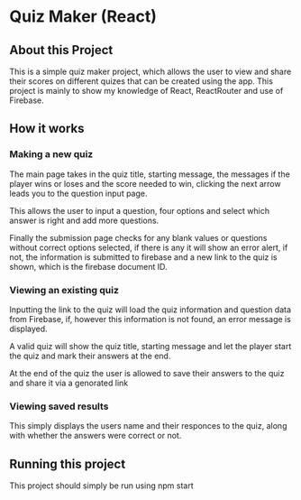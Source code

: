 # Quiz Maker (React)

## About this Project
This is a simple quiz maker project, which allows the user to view and share their scores on different quizes that can be created using the app. This project is mainly to show my knowledge of React, ReactRouter and use of Firebase.

## How it works

### Making a new quiz
The main page takes in the quiz title, starting message, the messages if the player wins or loses and the score needed to win, clicking the next arrow leads you to the question input page.

This allows the user to input a question, four options and select which answer is right and add more questions.

Finally the submission page checks for any blank values or questions without correct options selected, if there is any it will show an error alert, if not, the information is submitted to firebase and a new link to the quiz is shown, which is the firebase document ID.

### Viewing an existing quiz
Inputting the link to the quiz will load the quiz information and question data from Firebase, if, however this information is not found, an error message is displayed.

A valid quiz will show the quiz title, starting message and let the player start the quiz and mark their answers at the end.

At the end of the quiz the user is allowed to save their answers to the quiz and share it via a genorated link

### Viewing saved results
This simply displays the users name and their responces to the quiz, along with whether the answers were correct or not.

## Running this project
This project should simply be run using npm start
